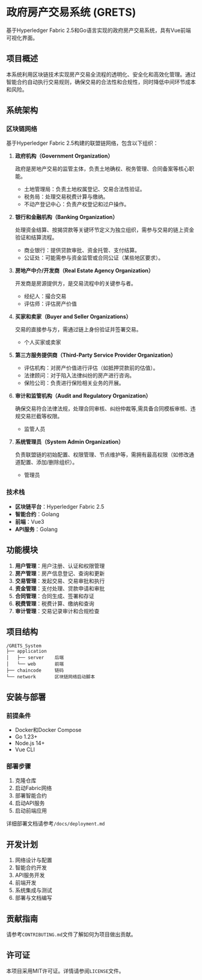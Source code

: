 # 政府房产交易系统 (GRETS)

基于Hyperledger Fabric 2.5和Go语言实现的政府房产交易系统，具有Vue前端可视化界面。

## 项目概述

本系统利用区块链技术实现房产交易全流程的透明化、安全化和高效化管理。通过智能合约自动执行交易规则，确保交易的合法性和合规性，同时降低中间环节成本和风险。

## 系统架构

### 区块链网络

基于Hyperledger Fabric 2.5构建的联盟链网络，包含以下组织：

1. **政府机构（Government Organization）**
   
   政府是房地产交易的监管主体，负责土地确权、税务管理、合同备案等核心职能。
   - 土地管理局：负责土地权属登记、交易合法性验证。
   - 税务局：处理交易税费计算与缴纳。
   - 不动产登记中心：负责产权登记和过户操作。

2. **银行和金融机构（Banking Organization）**
   
   处理资金结算、按揭贷款等关键环节定义为独立组织，需参与交易的链上资金验证和结算流程。
   - 商业银行：提供贷款审批、资金托管、支付结算。
   - 公证处：可能需参与资金监管或合同公证（某些地区要求）。

3. **房地产中介/开发商（Real Estate Agency Organization）**

   开发商是房源提供方，是交易流程中的关键参与者。
   - 经纪人：撮合交易
   - 评估师：评估房产价值

4. **买家和卖家（Buyer and Seller Organizations）**

   交易的直接参与方，需通过链上身份验证并签署交易。
   - 个人买家或卖家

5. **第三方服务提供商（Third-Party Service Provider Organization）**
   
   - 评估机构：对房产价值进行评估（如抵押贷款前的估值）。
   - 法律顾问：对于陷入法律纠纷的房产进行咨询。
   - 保险公司：负责进行保险相关业务的开展。

6. **审计和监管机构（Audit and Regulatory Organization）**
   
   确保交易符合法律法规，处理合同审核、纠纷仲裁等,需具备合同模板审核、违规交易拦截等权限。
   - 监管人员

7. **系统管理员（System Admin Organization）**

   负责联盟链的初始配置、权限管理、节点维护等，需拥有最高权限（如修改通道配置、添加/删除组织）。
   - 管理员

### 技术栈

- **区块链平台**：Hyperledger Fabric 2.5
- **智能合约**：Golang
- **前端**：Vue3
- **API服务**：Golang

## 功能模块

1. **用户管理**：用户注册、认证和权限管理
2. **房产管理**：房产信息登记、查询和更新
3. **交易管理**：发起交易、交易审批和执行
4. **资金管理**：支付处理、贷款申请和审批
5. **合同管理**：合同生成、签署和存证
6. **税费管理**：税费计算、缴纳和查询
7. **审计管理**：交易记录审计和合规检查

## 项目结构

```
/GRETS_System
├── application
│   ├── server    后端
│   └── web       前端
├── chaincode     链码
└── network       区块链网络启动脚本
```

## 安装与部署

### 前提条件

- Docker和Docker Compose
- Go 1.23+
- Node.js 14+
- Vue CLI

### 部署步骤

1. 克隆仓库
2. 启动Fabric网络
3. 部署智能合约
4. 启动API服务
5. 启动前端应用

详细部署文档请参考`/docs/deployment.md`

## 开发计划

1. 网络设计与配置
2. 智能合约开发
3. API服务开发
4. 前端开发
5. 系统集成与测试
6. 部署与文档编写

## 贡献指南

请参考`CONTRIBUTING.md`文件了解如何为项目做出贡献。

## 许可证

本项目采用MIT许可证。详情请参阅`LICENSE`文件。